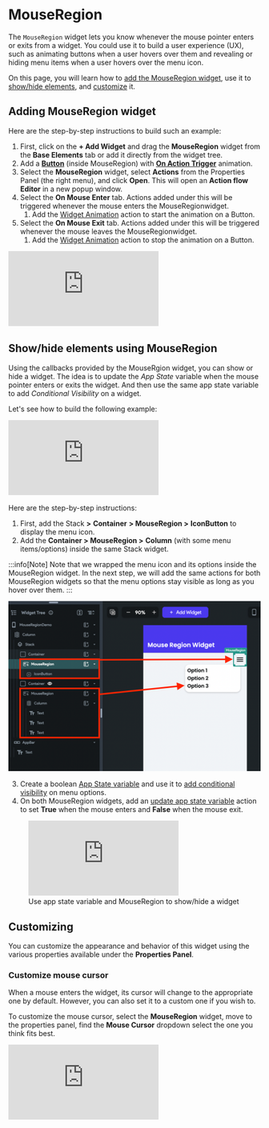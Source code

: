 
# MouseRegion

The `MouseRegion` widget lets you know whenever the mouse pointer enters or exits from a widget. You could use it to build a user experience (UX), such as animating buttons when a user hovers over them and revealing or hiding menu items when a user hovers over the menu icon.

On this page, you will learn how to [add the MouseRegion widget](#adding-mouseregion-widget), use it to [show/hide elements](#show-hide-elements-using-mouseregion), and [customize](#customizing) it.

## Adding MouseRegion widget

Here are the step-by-step instructions to build such an example:

1. First, click on the **+ Add Widget** and drag the **MouseRegion** widget from the **Base 
Elements** tab or add it directly from the widget tree.
2. Add a [**Button**](button.md) (inside MouseRegion) 
   with [**On Action Trigger**](#) animation.
3. Select the **MouseRegion** widget, select **Actions** from the Properties Panel (the right menu), and click **Open**. This will open an **Action flow Editor** in a new popup window.
4. Select the **On Mouse Enter** tab. Actions added under this will be triggered whenever the mouse enters the MouseRegionwidget.
    1. Add the [Widget Animation](#) action to start the animation on a Button.
5. Select the **On Mouse Exit** tab. Actions added under this will be triggered whenever the mouse leaves the MouseRegionwidget.
   1. Add the [Widget Animation](#) action to stop the animation on a Button.

<div style={{
    position: 'relative',
    paddingBottom: 'calc(56.67989417989418% + 41px)', // Keeps the aspect ratio and additional padding
    height: 0,
    width: '100%'
}}>
    <iframe 
        src="https://demo.arcade.software/fyWTrN674CtK5JKZi8jA?embed&show_copy_link=true"
        title=""
        style={{
            position: 'absolute',
            top: 0,
            left: 0,
            width: '100%',
            height: '100%',
            colorScheme: 'light'
        }}
        frameborder="0"
        loading="lazy"
        webkitAllowFullScreen
        mozAllowFullScreen
        allowFullScreen
        allow="clipboard-write">
    </iframe>
</div>

## Show/hide elements using MouseRegion

Using the callbacks provided by the MouseRgion widget, you can show or hide a widget. The idea is to update the *App State* variable when the mouse pointer enters or exits the widget. And then use the same app state variable to add *Conditional Visibility* on a widget.

Let's see how to build the following example:

<div style={{
    position: 'relative',
    paddingBottom: 'calc(56.67989417989418% + 41px)', // Keeps the aspect ratio and additional padding
    height: 0,
    width: '100%'
}}>
    <iframe 
        src="https://demo.arcade.software/nFzYivGMxumu0IsrPn4b?embed&show_copy_link=true"
        title=""
        style={{
            position: 'absolute',
            top: 0,
            left: 0,
            width: '100%',
            height: '100%',
            colorScheme: 'light'
        }}
        frameborder="0"
        loading="lazy"
        webkitAllowFullScreen
        mozAllowFullScreen
        allowFullScreen
        allow="clipboard-write">
    </iframe>
</div>

<p></p>

Here are the step-by-step instructions:

1. First, add the Stack **>** **Container** **> MouseRegion >** **IconButton** to display the menu 
icon.
2. Add the **Container > MouseRegion >** **Column** (with some menu items/options) inside the same Stack widget.

:::info[Note] 
Note that we wrapped the menu icon and its options inside the MouseRegion widget. In 
the next step, we will add the same actions for both MouseRegion widgets so that the menu options stay visible as long as you hover over them.
:::

![img_9.png](img_9.png)

3. Create a boolean [App State variable](../../../../resources/data-representation/app-state.md) 
   and use it 
to 
[add conditional visibility](../../widgets/widget-commonalities.md#conditional) 
   on menu options.
4. On both MouseRegion widgets, add an [update app state variable](../../../../resources/data-representation/app-state.md#update-app-state-action) action to set **True** when the mouse enters and **False** when the mouse exit.

<figure>
    <div style={{
    position: 'relative',
    paddingBottom: 'calc(56.67989417989418% + 41px)', // Keeps the aspect ratio and additional padding
    height: 0,
    width: '100%'
}}>
    <iframe 
        src="https://demo.arcade.software/QsKNBHezCkCylYsY6lDB?embed&show_copy_link=true"
        title=""
        style={{
            position: 'absolute',
            top: 0,
            left: 0,
            width: '100%',
            height: '100%',
            colorScheme: 'light'
        }}
        frameborder="0"
        loading="lazy"
        webkitAllowFullScreen
        mozAllowFullScreen
        allowFullScreen
        allow="clipboard-write">
    </iframe>
</div>
  <figcaption class="centered-caption">Use app state variable and MouseRegion to show/hide a widget</figcaption>
</figure>


## Customizing

You can customize the appearance and behavior of this widget using the various properties 
available under the **Properties Panel**.

### Customize mouse cursor

When a mouse enters the widget, its cursor will change to the appropriate one by default. However, you can also set it to a custom one if you wish to.

To customize the mouse cursor, select the **MouseRegion** widget, move to the properties panel, find the **Mouse Cursor** dropdown select the one you think fits best.

<div style={{
    position: 'relative',
    paddingBottom: 'calc(56.67989417989418% + 41px)', // Keeps the aspect ratio and additional padding
    height: 0,
    width: '100%'
}}>
    <iframe 
        src="https://demo.arcade.software/vTu0IFhJzyfqHryY0GHU?embed&show_copy_link=true"
        title=""
        style={{
            position: 'absolute',
            top: 0,
            left: 0,
            width: '100%',
            height: '100%',
            colorScheme: 'light'
        }}
        frameborder="0"
        loading="lazy"
        webkitAllowFullScreen
        mozAllowFullScreen
        allowFullScreen
        allow="clipboard-write">
    </iframe>
</div>

